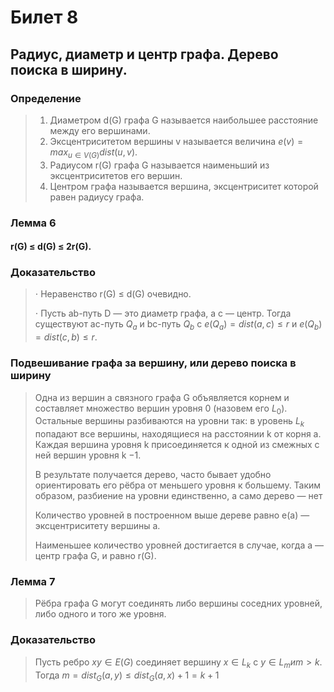 # Билет 8

## Радиус, диаметр и центр графа. Дерево поиска в ширину.

### Определение 
> 1) Диаметром d(G) графа G называется наибольшее
 расстояние между его вершинами.
> 2) Эксцентриситетом вершины v называется величина
 $e(v) = max_{u \in V(G)}dist(u,v).$
> 3) Радиусом r(G) графа G называется наименьший из
 эксцентриситетов его вершин.
> 4) Центром графа называется вершина, эксцентриситет
 которой равен радиусу графа.

### Лемма 6

#### r(G) ≤ d(G) ≤ 2r(G).

### Доказательство

> $\cdot$ Неравенство r(G) ≤ d(G) очевидно.
> 
> $\cdot$  Пусть ab-путь D — это диаметр графа, а c — центр. Тогда
 существуют ac-путь $Q_a$ и bc-путь $Q_b$ с $e(Q_a) = dist(a,c) ≤ r$ и
 $e(Q_b) = dist(c,b) ≤ r$.


### Подвешивание графа за вершину, или дерево поиска в ширину

> Одна из вершин a связного графа G объявляется
 корнем и составляет множество вершин уровня 0
 (назовем его $L_0$). Остальные вершины разбиваются на
 уровни так: в уровень $L_k$ попадают все вершины,
 находящиеся на расстоянии k от корня a. Каждая
 вершина уровня k присоединяется к одной из смежных с
 ней вершин уровня k −1.
> 
> В результате получается дерево, часто бывает удобно
 ориентировать его рёбра от меньшего уровня к большему.
 Таким образом, разбиение на уровни единственно, а само
 дерево — нет
>
> Количество уровней в построенном выше дереве равно
 e(a) — эксцентриситету вершины a.
>
> Наименьшее количество уровней достигается в случае,
 когда a — центр графа G, и равно r(G).


### Лемма 7
>Рёбра графа G могут соединять либо вершины соседних
 уровней, либо одного и того же уровня.
### Доказательство
> Пусть ребро $xy \in E(G)$ соединяет вершину $x \in L_k$ с
 $y \in L_m и m>k$. Тогда
 $m=dist_G(a,y) ≤ dist_G(a,x) +1 = k +1$